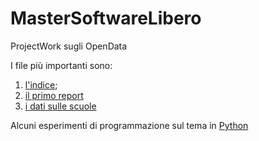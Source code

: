 # MasterSoftwareLibero
ProjectWork sugli OpenData

I file più importanti sono:

1. [l'indice](INDICE.md);
2. [il primo report](Report_I.md)
3. [i dati sulle scuole](DatiScuole.md)

Alcuni esperimenti di programmazione sul tema in [Python](ProvePython)